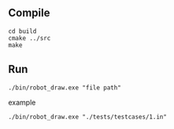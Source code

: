 ## Compile

```
cd build
cmake ../src
make
```

## Run

```
./bin/robot_draw.exe "file path"
```

example
```
./bin/robot_draw.exe "./tests/testcases/1.in"
```